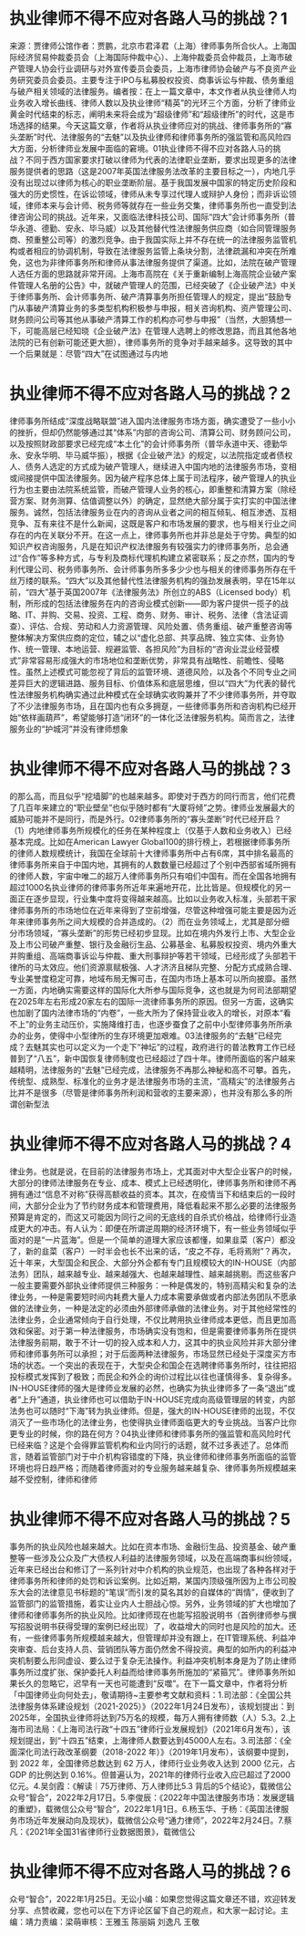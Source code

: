 # 执业律师不得不应对各路人马的挑战？1

来源：贾律师公馆作者：贾鹏，北京市君泽君（上海）律师事务所合伙人。上海国际经济贸易仲裁委员会（上海国际仲裁中心）、上海仲裁委员会仲裁员，上海市破产管理人协会行业调研与对外宣传委员会委员，上海市律师协会破产与不良资产业务研究委员会委员。主要专注于IPO与私募股权投资、商事诉讼与仲裁、债务重组与破产相关领域的法律服务。编者按：在上一篇文章中，本文作者从执业律师人均业务收入增长曲线、律师人数以及执业律师“精英”的光环三个方面，分析了律师业黄金时代结束的标志，阐明未来将会成为“超级律师”和“超级律所”的时代，这是市场选择的结果。今天这篇文章，作者将从执业律师应对的挑战、律师事务所的“寡头垄断”时代、法律服务的“去魅”以及执业律师和律师事务所的强监管和高风险四大方面，分析律师业发展中面临的窘境。01执业律师不得不应对各路人马的挑战？不同于西方国家要求打破以律师为代表的法律职业垄断，要求出现更多的法律服务提供者的思路（这是2007年英国法律服务法改革的主要目标之一），内地几乎没有出现过以律师为核心的职业垄断阶层。基于我国发展中国家的特定历史阶段和强大的历史惯性，在诉讼领域，律师从未专享过代理人或辩护人身份；而非诉讼领域，律师本来与会计师、税务师等就存在一些业务交集，律师事务所也一直受到法律咨询公司的挑战。近年来，又面临法律科技公司、国际“四大”会计师事务所（普华永道、德勤、安永、毕马威）以及其他替代性法律服务供应商（如合同管理服务商、预重整公司等）的激烈竞争。由于我国实际上并不存在统一的法律服务监管机构或者相应的协调机制，导致在法律服务监管上条块分割，法律疏漏和冲突在所难免，这也为非律师事务所和律师从事法律服务提供了渠道。比如，法院在破产管理人选任方面的思路就非常开阔。上海市高院在《关于重新编制上海高院企业破产案件管理人名册的公告》中，就破产管理人的范围，已经突破了《企业破产法》中关于律师事务所、会计师事务所、破产清算事务所担任管理人的规定，提出“鼓励专门从事破产清算业务的多类型机构积极参与申报，相关咨询机构、资产管理公司、财务顾问公司等其他从事破产清算工作的机构亦可参与申报”（当然，大胆猜想一下，可能高层已经知晓《企业破产法》在管理人选聘上的修改思路，而且其他各地法院的已有创新可能还更大胆），律师事务所的竞争对手越来越多。这导致的其中一个后果就是：尽管“四大”在试图通过与内地

# 执业律师不得不应对各路人马的挑战？2

律师事务所结成“深度战略联盟”进入国内法律服务市场方面，确实遭受了一些小小的挫折，但却仍然能够通过其“体系”内部的咨询公司、清算公司、财务顾问公司，以及按照财政部要求已经完成“本土化”的会计师事务所（普华永道中天、德勤华永、安永华明、毕马威华振），根据《企业破产法》的规定，以法院指定或者债权人、债务人选定的方式成为破产管理人，继续进入中国内地的法律服务市场，变相或间接提供中国法律服务。因为破产程序总体上属于司法程序，破产管理人的执业行为也主要由法院系统监管，而破产管理人业务的核心，即重整和清算方案（除经营方案、财务测算、估值调整以外）的确定，显然绝大部分属于实打实的中国法律服务。诚然，包括法律服务业在内的咨询从业者之间的相互倾轧、相互渗透、互相竞争、互有来往不是什么新闻，这既是客户和市场发展的要求，也与相关行业之间存在的内在关联分不开。在这一点上，律师事务所也并非总是处于守势。典型的如知识产权咨询服务，凡是在知识产权法律服务有较强实力的律师事务所，总会通过“合作”等多种方式，与专利及商标代理机构建立紧密联系；反之亦然，国内的专利代理公司、税务师事务所、会计师事务所多多少少也与相关的律师事务所存在千丝万缕的联系。“四大”以及其他替代性法律服务机构的强劲发展表明，早在15年以前，“四大”基于英国2007年《法律服务法》所创立的ABS（Licensed body）机制，所形成的包括法律服务在内的咨询业模式创新——即为客户提供一揽子的战略、IT、并购、交易、投资、工程、商务、财务、审计、税务、法律（含法证调查）、评估、合规、劳动和人力资源管理、风险处置、债务重组、破产重整咨询等整体解决方案供应商的定位，辅之以“虚化总部、共享品牌、独立实体、业务协作、统一管理、本地运营、规避监管、各担风险”为目标的“咨询业混业经营模式”非常容易形成强大的市场地位和垄断优势，非常具有战略性、前瞻性、侵略性。虽然上述模式可能忽视了背后的监管环境、道德风险，以及各个不同专业之间差异巨大的逻辑进路、服务目标、价值体系和底层思维，但以“四大”为代表的替代性法律服务机构确实通过此种模式在全球确实收购兼并了不少律师事务所，并夺取了不少法律服务市场，且在国内也有众多拥趸，一些律师事务所和咨询机构已经开始“依样画葫芦”，希望能够打造“闭环”的一体化泛法律服务机构。简而言之，法律服务业的“护城河”并没有律师想象

# 执业律师不得不应对各路人马的挑战？3

的那么高，而且似乎“挖墙脚”的也越来越多。即使对于西方的同行而言，他们花费了几百年来建立的“职业壁垒”也似乎随时都有“大厦将倾”之势。律师业发展最大的威胁可能并不是同行，而是外行。02律师事务所的“寡头垄断”时代已经开启？（1）内地律师事务所规模化的任务在某种程度上（仅基于人数和业务收入）已经基本完成。比如在American Lawyer Global100的排行榜上，若根据律师事务所的律师人数规模统计，我国在全球前十大律师事务所中占有6席，其中排名最高的律师事务所来自于中国内地，其拥有的人数数量已经超过了个别中西部省域所拥有的律师人数，宇宙中唯二的超万人律师事务所只有咱们中国有。而在全国各地拥有超过1000名执业律师的律师事务所近年来遍地开花，比比皆是。但规模化的另一面正在逐步显现，行业集中度将变得越来越高。比如以业务收入标准，头部若干家律师事务所的市场地位在近年来得到了空前增强，尽管这种增强可能主要是因为近年来律师事务所之间大规模的合并造成的。（2）而在业务领域上，尤其是部分细分市场领域，“寡头垄断”的形势已经初步显现。比如在境内外发行上市、大型企业及上市公司破产重整、银行及金融衍生品、公募基金、私募股权投资、境内外重大并购重组、高端商事诉讼与仲裁、重大刑事辩护等若干领域，已经形成了头部若干律所的马太效应。他们资源禀赋极强、人才济济且梯队完整、分配方式成熟合理、专业美誉度稳定可靠，地域布局无懈可击，在国内市场上基本可以所向披靡。虽然一方面，内地确实需要这样的国际化大所参与国际竞争，这也就是为何司法部期望在2025年左右形成20家左右的国际一流律师事务所的原因。但另一方面，这确实也加剧了国内法律市场的“内卷”，一些大所为了保持营业收入的增长，对原本“看不上”的业务主动压价，实施降维打击，也逐步蚕食了之前中小型律师事务所所承办的业务，使得中小型律所的生存环境更加艰难。03法律服务的“去魅”已经完成？去魅其实也可以定义为一个走下“神坛”的过程，政府进行的普法教育工作已经普到了“八五”，新中国恢复律师制度也已经超过了四十年。律师所面临的客户越来越精明，法律服务的“去魅”已经完成，法律服务不再那么神秘和高不可攀。首先，传统型、成熟型、标准化的业务才是法律服务市场的主流，“高精尖”的法律服务占比并不是很多（尽管是律师事务所利润和营收的主要来源），也并没有那么多的所谓创新型法

# 执业律师不得不应对各路人马的挑战？4

律业务。也就是说，在目前的法律服务市场上，尤其面对中大型企业客户的时候，大部分的律师法律服务在专业、成本、模式上已经透明化，律师事务所和律师不再拥有通过“信息不对称”获得高额收益的资本。其次，在疫情当下和结束后的一段时间，大部分企业为了节约财务成本和管理费用，降低看起来不那么必要的法律服务预算是肯定的，而这又可能因为同行之间的无底线的自杀式价格战，给律师行业造成更大的冲击。有人认为：即便在所谓逆周期的经济环境下，有一些业务领域似乎面对的是“一片蓝海”。但是一个简单的道理大家应该都懂，如果韭菜（客户）都没了，新的韭菜（客户）一时半会也长不出来的话，“皮之不存，毛将焉附”？再次，近十年来，大型国企和民企、大部分外企都有专门且规模较大的IN-HOUSE（内部法务）团队，越来越专业、越来越强大、也越来越理性、越来越挑剔。而这些客户一般主要需要外部执业律师提供三种服务：一种是偶发的，特别高精尖和复杂的法律业务，一种是需要短时间内耗费大量人力成本需要承做或者内部法务团队不愿承做的法律业务，一种是法定的必须由外部律师承做的法律业务。对于其他经常性的法律业务，企业通常倾向于自行处理，不仅比聘用执业律师成本更低，而且更加高效和保密。对于第一种法律服务，市场确实没有饱和，但是需要律师事务所在提供法律服务前期，敢于不计一切的投入成本和人力，这其中的执业风险并非大部分律师和律师事务所可以承担；对于后面两种法律服务，市场显然已经处于深度买方市场的状态。一个突出的表现在于，大型央企和国企在选聘律师事务所时，往往把招投标模式发挥到了极致；而民企和外企的询价过程比以往也谨慎得多、复杂得多。IN-HOUSE律师的强大是律师业发展的必然，也确实为执业律师多了一条“退出”或者“上升”通道，执业律师也可以借助于IN-HOUSE完成向高级管理层的转变，内部法务也可以随时“下海”转为执业律师。但是，强大的IN-HOUSE律师的出现，不仅消灭了一些市场化的法律业务，也使得执业律师面临更大的专业挑战。当客户比你更专业的时候，你的路在何方？04执业律师和律师事务所的强监管和高风险时代已经来临？这是个会得罪监管机构和业内同行的话题，就不过多表述了。总体而言，随着监管部门对于中介机构容错度的下降，执业律师和律师事务所面临的监管环境也将日趋严格；而随着律师面对的专业服务越来越复杂、律师事务所规模越来越不受控制，律师和律师

# 执业律师不得不应对各路人马的挑战？5

事务所的执业风险也越来越大。比如在资本市场、金融衍生品、投资基金、破产重整等一些涉及公众及广大债权人利益的法律服务领域，以及在高端商事纠纷领域，近年来已经出台和修订了一系列针对中介机构的执业规范，也出现了各种各样对于律师事务所和律师的处罚和诉讼案例。比如近期，某国内顶级强所因为上市公司股东大会的法律意见书标题的“笔误”而引发的莫名其妙的自媒体的“舆情”，便收到了监管部门的监管措施，着实让业内人士胆战心惊。另外，业务领域的扩大也增加了律师和律师事务所的执业风险。比如律师现在也能写招股说明书（首例律师参与撰写招股说明书获得受理的案例已经出现）了，收益增大的同时也是风险的加大。还有，一些律师事务所规模越来越大，但管理却并没有跟上，在IT管理系统、利益冲突审查、后台支持人员、营销团队等方面仍然舍不得投资。典型的如所内的利益冲突机制要么形同虚设、要么过于复杂无法操作。利益冲突机制本身是为了防止律师事务所过度扩张、保护委托人利益而给律师事务所施加的“紧箍咒”。律师事务所如果长久的忽略它，迟早有一天也可能遭到“反噬”。在下一篇文章中，作者将分析「中国律师业向何处去」，敬请期待~主要参考文献和资料：1.司法部：《全国公共法律服务体系建设规划（2021-2025）》（2022年1月24日发布），该规划提出：到2025年，全国执业律师将达到75万名的规模，每万人拥有律师数（人）5.3。2.上海市司法局：《上海司法行政“十四五”律师行业发展规划》（2021年6月发布），该规划提出，到“十四五”结束，上海律师人数要达到45000人左右。3.司法部：《全面深化司法行政改革纲要（2018-2022 年）》（2019年1月发布），该纲要中提到，到 2022 年，全国律师总数达到 62 万人，律师行业业务收入达到 2000 亿元，占 GDP 的比例达到 0.16%。但普遍认为，2021年的律师行业收入应已超过了2000亿元。4.吴剑霞：《解读｜75万律师、万人律师比5.3 背后的5个结论》，载微信公众号“智合”，2022年2月17日。5.李俊辰：《2022年中国法律服务市场：发展逻辑的重塑》，载微信公众号“智合”，2022年1月1日。6.杨玉华、于杨：《英国法律服务市场近年发展动向及现状》，载微信公众号“通力律师”，2022年2月24日。7.蔡凡：《2021年全国31省律师行业数据图景》，载微信公

# 执业律师不得不应对各路人马的挑战？6

众号“智合”，2022年1月25日。无讼小编：如果您觉得这篇文章还不错，欢迎转发分享、点赞收藏，您也可以在下方评论区留下自己的观点，和大家一起讨论。主编：靖力责编：梁萌审核：王雅玉 陈丽娟 刘逸凡 王敬

